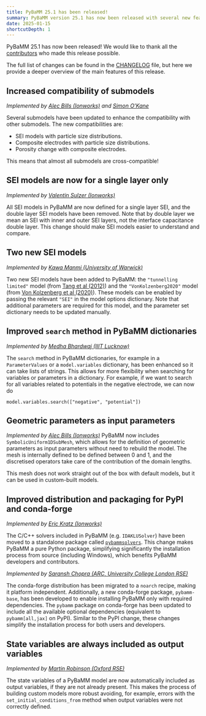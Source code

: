 ```yaml
---
title: PyBaMM 25.1 has been released!
summary: PyBaMM version 25.1 has now been released with several new features and improvements.
date: 2025-01-15
shortcutDepth: 1
---
```


PyBaMM 25.1 has now been released! We would like to thank all the [contributors](https://pybamm.org/teams/) who made this release possible.

The full list of changes can be found in the [CHANGELOG](https://pybamm.org/changelog/) file, but here we provide a deeper overview of the main features of this release.

## Increased compatibility of submodels
_Implemented by [Alec Bills (Ionworks)](https://github.com/aabills) and [Simon O'Kane](https://github.com/DrSOKane)_

Several submodels have been updated to enhance the compatibility with other submodels. The new compatibilities are:

* SEI models with particle size distributions.
* Composite electrodes with particle size distributions.
* Porosity change with composite electrodes.

This means that almost all submodels are cross-compatible!

## SEI models are now for a single layer only
_Implemented by [Valentin Sulzer (Ionworks)](https://github.com/valentinsulzer)_

All SEI models in PyBaMM are now defined for a single layer SEI, and the double layer SEI models have been removed. Note that by double layer we mean an SEI with inner and outer SEI layers, not the interface capacitance double layer. This change should make SEI models easier to understand and compare.

## Two new SEI models
_Implemented by [Kawa Manmi (University of Warwick)](https://github.com/kawaMANMI)_

Two new SEI models have been added to PyBaMM: the `"tunnelling limited"` model (from [Tang et al (2012)](https://iopscience.iop.org/article/10.1149/2.025211jes)) and the `"VonKolzenberg2020"` model (from [Von Kolzenberg et al (2020)](https://chemistry-europe.onlinelibrary.wiley.com/doi/full/10.1002/cssc.202000867)). These models can be enabled by passing the relevant `"SEI"` in the model options dictionary. Note that additional parameters are required for this model, and the parameter set dictionary needs to be updated manually.

## Improved `search` method in PyBaMM dictionaries
_Implemented by [Medha Bhardwaj (IIIT Lucknow)](https://github.com/medha-14)_

The `search` method in PyBaMM dictionaries, for example in a `ParameterValues` or a `model.variables` dictionary, has been enhanced so it can take lists of strings. This allows for more flexibility when searching for variables or parameters in a dictionary. For example, if we want to search for all variables related to potentials in the negative electrode, we can now do

```python3
model.variables.search(["negative", "potential"])
```

## Geometric parameters as input parameters
_Implemented by [Alec Bills (Ionworks)](https://github.com/aabills)_
PyBaMM now includes `SymbolicUniform1DSubMesh`, which allows for the definition of geometric parameters as input parameters without need to rebuild the model. The mesh is internally defined to be defined between 0 and 1, and the discretised operators take care of the contribution of the domain lengths.

This mesh does not work straight out of the box with default models, but it can be used in custom-built models.

## Improved distribution and packaging for PyPI and conda-forge
_Implemented by [Eric Kratz (Ionworks)](https://github.com/kratman)_

The C/C++ solvers included in PyBaMM (e.g. `IDAKLUSolver`) have been moved to a standalone package called [`pybammsolvers`](https://pypi.org/project/pybammsolvers/). This change makes PyBaMM a pure Python package, simplifying significantly the installation process from source (including Windows), which benefits PyBaMM developers and contributors.

_Implemented by [Saransh Chopra (ARC, University College London RSE)](https://github.com/Saransh-cpp)_

The conda-forge distribution has been migrated to a `noarch` recipe, making it platform independent. Additionally, a new conda-forge package, `pybamm-base`, has been developed to enable installing PyBaMM only with required dependencies. The `pybamm` package on conda-forge has been updated to include all the available optional dependencies (equivalent to `pybamm[all,jax]` on PyPI). Similar to the PyPI change, these changes simplify the installation process for both users and developers.
## State variables are always included as output variables
_Implemented by [Martin Robinson (Oxford RSE)](https://github.com/martinjrobins)_

The state variables of a PyBaMM model are now automatically included as output variables, if they are not already present. This makes the process of building custom models more robust avoiding, for example, errors with the `set_initial_conditions_from` method when output variables were not correctly defined.
